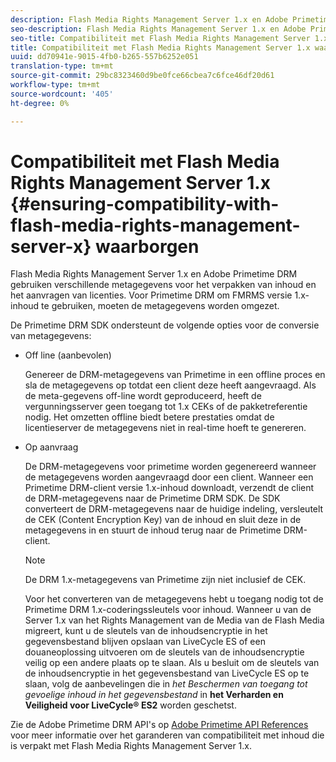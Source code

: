 ```yaml
---
description: Flash Media Rights Management Server 1.x en Adobe Primetime DRM gebruiken verschillende metagegevens voor het verpakken van inhoud en het aanvragen van licenties. Voor Primetime DRM om FMRMS versie 1.x-inhoud te gebruiken, moeten de metagegevens worden omgezet.
seo-description: Flash Media Rights Management Server 1.x en Adobe Primetime DRM gebruiken verschillende metagegevens voor het verpakken van inhoud en het aanvragen van licenties. Voor Primetime DRM om FMRMS versie 1.x-inhoud te gebruiken, moeten de metagegevens worden omgezet.
seo-title: Compatibiliteit met Flash Media Rights Management Server 1.x waarborgen
title: Compatibiliteit met Flash Media Rights Management Server 1.x waarborgen
uuid: dd70941e-9015-4fb0-b265-557b6252e051
translation-type: tm+mt
source-git-commit: 29bc8323460d9be0fce66cbea7c6fce46df20d61
workflow-type: tm+mt
source-wordcount: '405'
ht-degree: 0%

---
```



# Compatibiliteit met Flash Media Rights Management Server 1.x {#ensuring-compatibility-with-flash-media-rights-management-server-x} waarborgen

Flash Media Rights Management Server 1.x en Adobe Primetime DRM gebruiken verschillende metagegevens voor het verpakken van inhoud en het aanvragen van licenties. Voor Primetime DRM om FMRMS versie 1.x-inhoud te gebruiken, moeten de metagegevens worden omgezet.

De Primetime DRM SDK ondersteunt de volgende opties voor de conversie van metagegevens:

* Off line (aanbevolen)

   Genereer de DRM-metagegevens van Primetime in een offline proces en sla de metagegevens op totdat een client deze heeft aangevraagd. Als de meta-gegevens off-line wordt geproduceerd, heeft de vergunningsserver geen toegang tot 1.x CEKs of de pakketreferentie nodig. Het omzetten offline biedt betere prestaties omdat de licentieserver de metagegevens niet in real-time hoeft te genereren.
* Op aanvraag

   De DRM-metagegevens voor primetime worden gegenereerd wanneer de metagegevens worden aangevraagd door een client. Wanneer een Primetime DRM-client versie 1.x-inhoud downloadt, verzendt de client de DRM-metagegevens naar de Primetime DRM SDK. De SDK converteert de DRM-metagegevens naar de huidige indeling, versleutelt de CEK (Content Encryption Key) van de inhoud en sluit deze in de metagegevens in en stuurt de inhoud terug naar de Primetime DRM-client.

   >[!NOTE]
   >
   >De DRM 1.x-metagegevens van Primetime zijn niet inclusief de CEK.

   Voor het converteren van de metagegevens hebt u toegang nodig tot de Primetime DRM 1.x-coderingssleutels voor inhoud. Wanneer u van de Server 1.x van het Rights Management van de Media van de Flash Media migreert, kunt u de sleutels van de inhoudsencryptie in het gegevensbestand blijven opslaan van LiveCycle ES of een douaneoplossing uitvoeren om de sleutels van de inhoudsencryptie veilig op een andere plaats op te slaan. Als u besluit om de sleutels van de inhoudsencryptie in het gegevensbestand van LiveCycle ES op te slaan, volg de aanbevelingen die in *het Beschermen van toegang tot gevoelige inhoud in het gegevensbestand* in **het Verharden en Veiligheid voor LiveCycle® ES2** worden geschetst.

Zie de Adobe Primetime DRM API&#39;s op [Adobe Primetime API References](https://help.adobe.com/en_US/primetime/api/index.html#api-Adobe_Primetime_API_References) voor meer informatie over het garanderen van compatibiliteit met inhoud die is verpakt met Flash Media Rights Management Server 1.x.
